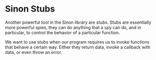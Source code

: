 Sinon Stubs
===========

Another powerful tool in the Sinon library are _stubs_.
Stubs are essentially more powerful spies, they can do
anything that a spy can do, and in particular, to control
the behavior of a particular function.

We want to use stubs when our program requires us to invoke
functions that behave a certain way. Either they return data,
invoke a callback with data, or even throw an error.
